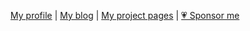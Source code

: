 <div align="center">

<!-- prettier-ignore -->
[My profile](https://github.com/isaacs)
| [My blog](https://blog.izs.me/)
| [My project pages](https://isaacs.github.io/)
| [💗 Sponsor me](https://github.com/sponsors/isaacs)

</div>
